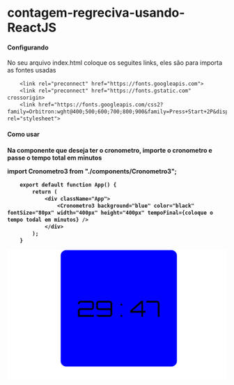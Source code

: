 # contagem-regreciva-usando-ReactJS

<h4>Configurando</h4>
<p>No seu arquivo index.html coloque os seguites links, eles são para importa as fontes usadas</p>
<p>
        
        
        <link rel="preconnect" href="https://fonts.googleapis.com">
        <link rel="preconnect" href="https://fonts.gstatic.com" crossorigin>
        <link href="https://fonts.googleapis.com/css2?family=Orbitron:wght@400;500;600;700;800;900&family=Press+Start+2P&display=swap" rel="stylesheet">
</p>

<h4>Como usar<h4>

<p>Na componente que deseja ter o cronometro, importe o cronometro e passe o tempo total em minutos
</p>
<p>
        import Cronometro3 from "./components/Cronometro3";

        export default function App() {
            return (
                <div className="App">
                    <Cronometro3 background="blue" color="black" fontSize="80px" width="400px" height="400px" tempoFinal={coloque o tempo todal em minutos} />
                </div>
            );
        }
</p>

<img src="./img/1.png">
